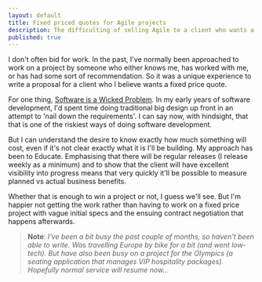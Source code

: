 ```yaml
---
layout: default
title: Fixed priced quotes for Agile projects
description: The difficulting of selling Agile to a client who wants a fixed price
published: true
---
```


I don't often bid for work. In the past, I've normally been approached to work on a project by someone who either knows me, has worked with me, or has had some sort of recommendation. So it was a unique experience to write a proposal for a client who I believe wants a fixed price quote.

For one thing, <a href="http://www.codinghorror.com/blog/2004/09/development-is-inherently-wicked.html" rel="nofollow">Software is a Wicked Problem</a>. In my early years of software development, I'd spent time doing traditional big design up front in an attempt to 'nail down the requirements'. I can say now, with hindsight, that that is one of the riskiest ways of doing software development.

But I can understand the desire to know exactly how much something will cost, even if it's not clear exactly what it is I'll be building. My approach has been to Educate. Emphasising that there will be regular releases (I release weekly as a minimum) and to show that the client will have excellent visibility into progress means that very quickly it'll be possible to measure planned vs actual business benefits.

Whether that is enough to win a project or not, I guess we'll see. But I'm happier not getting the work rather than having to work on a fixed price project with vague initial specs and the ensuing contract negotiation that happens afterwards.

> **Note**: _I've been a bit busy the past couple of months, so haven't been able to write. Was travelling Europe by bike for a bit (and went low-tech). But have also been busy on a project for the Olympics (a seating application that manages VIP hospitality packages). Hopefully normal service will resume now..._